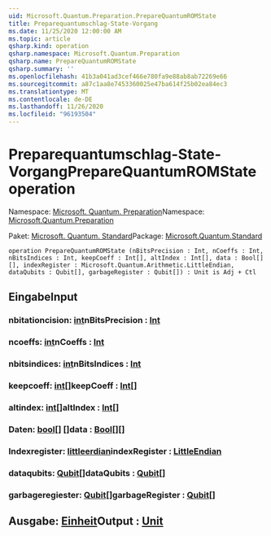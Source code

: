 ```yaml
---
uid: Microsoft.Quantum.Preparation.PrepareQuantumROMState
title: Preparequantumschlag-State-Vorgang
ms.date: 11/25/2020 12:00:00 AM
ms.topic: article
qsharp.kind: operation
qsharp.namespace: Microsoft.Quantum.Preparation
qsharp.name: PrepareQuantumROMState
qsharp.summary: ''
ms.openlocfilehash: 41b3a041ad3cef466e780fa9e88ab8ab72269e66
ms.sourcegitcommit: a87c1aa8e7453360025e47ba614f25b02ea84ec3
ms.translationtype: MT
ms.contentlocale: de-DE
ms.lasthandoff: 11/26/2020
ms.locfileid: "96193504"
---
```

# <a name="preparequantumromstate-operation"></a><span data-ttu-id="52649-102">Preparequantumschlag-State-Vorgang</span><span class="sxs-lookup"><span data-stu-id="52649-102">PrepareQuantumROMState operation</span></span>

<span data-ttu-id="52649-103">Namespace: [Microsoft. Quantum. Preparation](xref:Microsoft.Quantum.Preparation)</span><span class="sxs-lookup"><span data-stu-id="52649-103">Namespace: [Microsoft.Quantum.Preparation](xref:Microsoft.Quantum.Preparation)</span></span>

<span data-ttu-id="52649-104">Paket: [Microsoft. Quantum. Standard](https://nuget.org/packages/Microsoft.Quantum.Standard)</span><span class="sxs-lookup"><span data-stu-id="52649-104">Package: [Microsoft.Quantum.Standard](https://nuget.org/packages/Microsoft.Quantum.Standard)</span></span>




```qsharp
operation PrepareQuantumROMState (nBitsPrecision : Int, nCoeffs : Int, nBitsIndices : Int, keepCoeff : Int[], altIndex : Int[], data : Bool[][], indexRegister : Microsoft.Quantum.Arithmetic.LittleEndian, dataQubits : Qubit[], garbageRegister : Qubit[]) : Unit is Adj + Ctl
```


## <a name="input"></a><span data-ttu-id="52649-105">Eingabe</span><span class="sxs-lookup"><span data-stu-id="52649-105">Input</span></span>

### <a name="nbitsprecision--int"></a><span data-ttu-id="52649-106">nbitationcision: [int](xref:microsoft.quantum.lang-ref.int)</span><span class="sxs-lookup"><span data-stu-id="52649-106">nBitsPrecision : [Int](xref:microsoft.quantum.lang-ref.int)</span></span>




### <a name="ncoeffs--int"></a><span data-ttu-id="52649-107">ncoeffs: [int](xref:microsoft.quantum.lang-ref.int)</span><span class="sxs-lookup"><span data-stu-id="52649-107">nCoeffs : [Int](xref:microsoft.quantum.lang-ref.int)</span></span>




### <a name="nbitsindices--int"></a><span data-ttu-id="52649-108">nbitsindices: [int](xref:microsoft.quantum.lang-ref.int)</span><span class="sxs-lookup"><span data-stu-id="52649-108">nBitsIndices : [Int](xref:microsoft.quantum.lang-ref.int)</span></span>




### <a name="keepcoeff--int"></a><span data-ttu-id="52649-109">keepcoeff: [int](xref:microsoft.quantum.lang-ref.int)[]</span><span class="sxs-lookup"><span data-stu-id="52649-109">keepCoeff : [Int](xref:microsoft.quantum.lang-ref.int)[]</span></span>




### <a name="altindex--int"></a><span data-ttu-id="52649-110">altindex: [int](xref:microsoft.quantum.lang-ref.int)[]</span><span class="sxs-lookup"><span data-stu-id="52649-110">altIndex : [Int](xref:microsoft.quantum.lang-ref.int)[]</span></span>




### <a name="data--bool"></a><span data-ttu-id="52649-111">Daten: [bool](xref:microsoft.quantum.lang-ref.bool)[] []</span><span class="sxs-lookup"><span data-stu-id="52649-111">data : [Bool](xref:microsoft.quantum.lang-ref.bool)[][]</span></span>




### <a name="indexregister--littleendian"></a><span data-ttu-id="52649-112">Indexregister: [littleerdian](xref:Microsoft.Quantum.Arithmetic.LittleEndian)</span><span class="sxs-lookup"><span data-stu-id="52649-112">indexRegister : [LittleEndian](xref:Microsoft.Quantum.Arithmetic.LittleEndian)</span></span>




### <a name="dataqubits--qubit"></a><span data-ttu-id="52649-113">dataqubits: [Qubit](xref:microsoft.quantum.lang-ref.qubit)[]</span><span class="sxs-lookup"><span data-stu-id="52649-113">dataQubits : [Qubit](xref:microsoft.quantum.lang-ref.qubit)[]</span></span>




### <a name="garbageregister--qubit"></a><span data-ttu-id="52649-114">garbageregiester: [Qubit](xref:microsoft.quantum.lang-ref.qubit)[]</span><span class="sxs-lookup"><span data-stu-id="52649-114">garbageRegister : [Qubit](xref:microsoft.quantum.lang-ref.qubit)[]</span></span>





## <a name="output--unit"></a><span data-ttu-id="52649-115">Ausgabe: [Einheit](xref:microsoft.quantum.lang-ref.unit)</span><span class="sxs-lookup"><span data-stu-id="52649-115">Output : [Unit](xref:microsoft.quantum.lang-ref.unit)</span></span>

